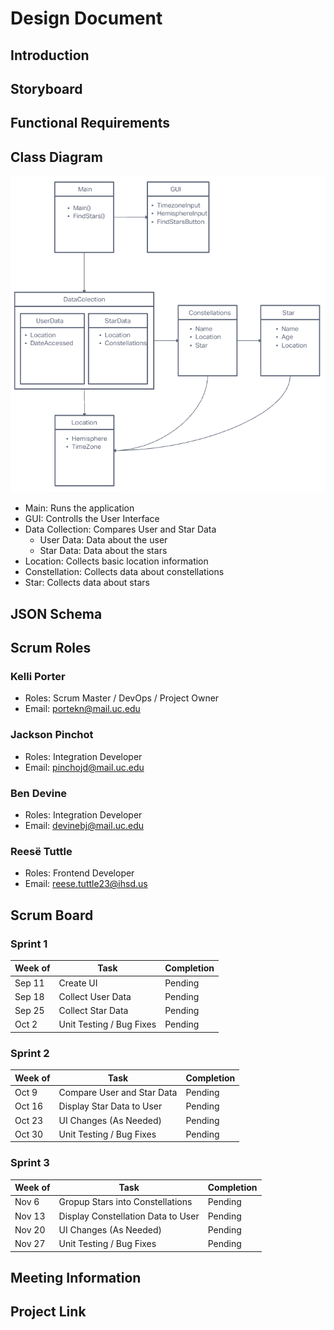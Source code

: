 # Design Document
## Introduction
## Storyboard
## Functional Requirements
## Class Diagram
 ![Image of Class Diagram](Pictures/Class%20Diagram%20v0.1.png)
 - Main: Runs the application
 - GUI: Controlls the User Interface
 - Data Collection: Compares User and Star Data
   - User Data: Data about the user
   - Star Data: Data about the stars
 - Location: Collects basic location information
 - Constellation: Collects data about constellations
 - Star: Collects data about stars
## JSON Schema
## Scrum Roles
### Kelli Porter
  - Roles: Scrum Master / DevOps / Project Owner
  - Email: portekn@mail.uc.edu

### Jackson Pinchot
  - Roles: Integration Developer
  - Email: pinchojd@mail.uc.edu

### Ben Devine
  - Roles: Integration Developer
  - Email: devinebj@mail.uc.edu

### Reesë Tuttle
  - Roles: Frontend Developer
  - Email: reese.tuttle23@ihsd.us

## Scrum Board
### Sprint 1
| Week of | Task | Completion |
| --- | --- | --- |
| Sep 11 | Create UI | Pending |
| Sep 18 | Collect User Data | Pending |
| Sep 25 | Collect Star Data | Pending |
| Oct 2 | Unit Testing / Bug Fixes | Pending |
### Sprint 2
| Week of | Task | Completion |
| --- | --- | --- |
| Oct 9 | Compare User and Star Data | Pending |
| Oct 16 | Display Star Data to User | Pending |
| Oct 23 | UI Changes (As Needed) | Pending |
| Oct 30 | Unit Testing / Bug Fixes | Pending |
### Sprint 3
| Week of | Task | Completion |
| --- | --- | --- |
| Nov 6 | Gropup Stars into Constellations | Pending |
| Nov 13 | Display Constellation Data to User | Pending |
| Nov 20 | UI Changes (As Needed) | Pending |
| Nov 27 | Unit Testing / Bug Fixes | Pending |
## Meeting Information
## Project Link

